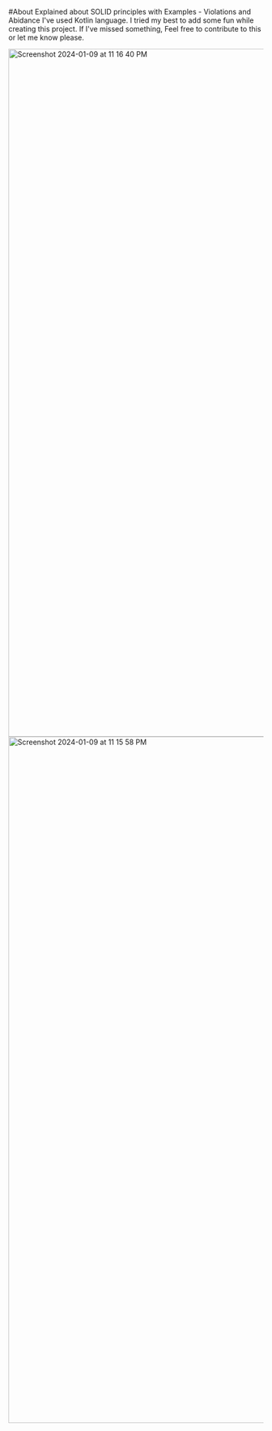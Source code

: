 #About
Explained about SOLID principles with Examples - Violations and Abidance
I've used Kotlin language.
I tried my best to add some fun while creating this project.
If I've missed something, Feel free to contribute to this or let me know please.

<img width="1359" alt="Screenshot 2024-01-09 at 11 16 40 PM" src="https://github.com/abhishektiwarijr/SolidKotlin/assets/25899457/2d3d3f54-91a9-463b-9e65-748085d4b4d7">
<img width="1356" alt="Screenshot 2024-01-09 at 11 15 58 PM" src="https://github.com/abhishektiwarijr/SolidKotlin/assets/25899457/a764e812-6fb3-43bb-b0bf-f7817fbf13f7">

